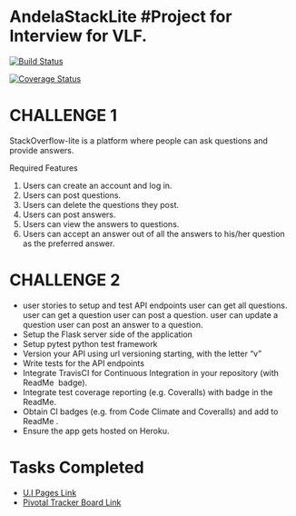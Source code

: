 # AndelaStackLite #Project for Interview for VLF.

[![Build Status](https://travis-ci.com/KapsonLabs/AndelaStackLite.svg?branch=master)](https://travis-ci.com/KapsonLabs/AndelaStackLite)

[![Coverage Status](https://coveralls.io/repos/github/KapsonLabs/AndelaStackLite/badge.svg?branch=master)](https://coveralls.io/github/KapsonLabs/AndelaStackLite?branch=master)

# CHALLENGE 1

StackOverflow-lite is a platform where people can ask questions and provide answers.

Required Features
1. Users can create an account and log in.
2. Users can post questions.
3. Users can delete the questions they post.
4. Users can post answers.
5. Users can view the answers to questions.
6. Users can accept an answer out of all the answers to his/her question as the preferred
answer.

# CHALLENGE 2
- user stories to setup and test API endpoints
    user can get all questions. 
    user can get a question
    user can post a question. 
    user can update a question
    user can post an answer to a question. 
- Setup the Flask server side of the application
- Setup pytest python test framework 
- Version your API using url versioning starting, with the letter “v”
- Write tests for the API endpoints
- Integrate TravisCI for Continuous Integration in your repository (with ​ ReadMe ​ badge). 
- Integrate test coverage reporting (e.g. Coveralls) with badge in the ​ ReadMe. 
- Obtain CI badges (e.g. from Code Climate and Coveralls) and add to ​ ReadMe . ​  
- Ensure the app gets hosted on Heroku. 

# Tasks Completed

- [U.I Pages Link](https://kapsonlabs.github.io/AndelaStackLite/UI)
- [Pivotal Tracker Board Link](https://www.pivotaltracker.com/n/projects/2198665)
